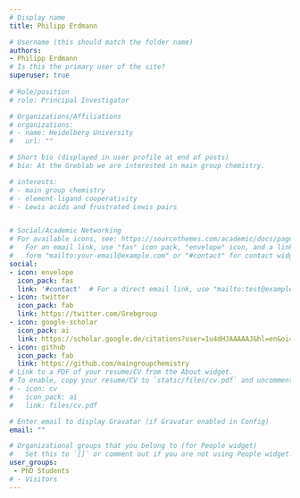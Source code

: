 ```yaml
---
# Display name
title: Philipp Erdmann  

# Username (this should match the folder name)
authors:
- Philipp Erdmann
# Is this the primary user of the site?
superuser: true
 
# Role/position
# role: Principal Investigator

# Organizations/Affiliations
# organizations:
# - name: Heidelberg University
#   url: ""

# Short bio (displayed in user profile at end of posts)
# bio: At the Greblab we are interested in main group chemistry.

# interests:
# - main group chemistry
# - element-ligand cooperativity
# - Lewis acids and frustrated Lewis pairs


# Social/Academic Networking
# For available icons, see: https://sourcethemes.com/academic/docs/page-builder/#icons
#   For an email link, use "fas" icon pack, "envelope" icon, and a link in the
#   form "mailto:your-email@example.com" or "#contact" for contact widget.
social:
- icon: envelope
  icon_pack: fas
  link: '#contact'  # For a direct email link, use "mailto:test@example.org".
- icon: twitter
  icon_pack: fab
  link: https://twitter.com/Grebgroup
- icon: google-scholar
  icon_pack: ai
  link: https://scholar.google.de/citations?user=1u4dHJAAAAAJ&hl=en&oi=ao
- icon: github
  icon_pack: fab
  link: https://github.com/maingroupchemistry
# Link to a PDF of your resume/CV from the About widget.
# To enable, copy your resume/CV to `static/files/cv.pdf` and uncomment the lines below.
# - icon: cv
#   icon_pack: ai
#   link: files/cv.pdf

# Enter email to display Gravatar (if Gravatar enabled in Config)
email: ""

# Organizational groups that you belong to (for People widget)
#   Set this to `[]` or comment out if you are not using People widget.
user_groups:
 - PhD Students
# - Visitors
---
```

